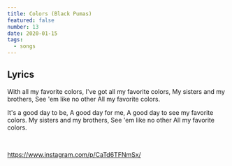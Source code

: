 ```yaml
---
title: Colors (Black Pumas)
featured: false
number: 13
date: 2020-01-15
tags:
  - songs
---
```


## Lyrics
With all my favorite colors, 
I've got all my favorite colors,
My sisters and my brothers, 
See 'em like no other
All my favorite colors.

It's a good day to be,
A good day for me,
A good day to see my favorite colors.
My sisters and my brothers,
See 'em like no other
All my favorite colors.

<br>

https://www.instagram.com/p/CaTd6TFNmSx/
